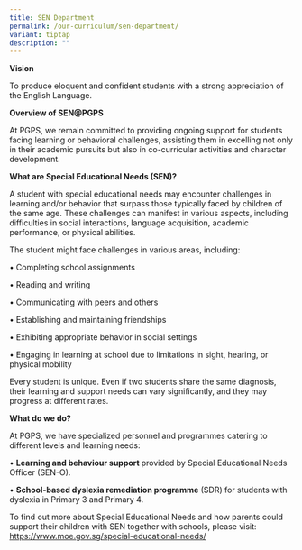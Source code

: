 ```yaml
---
title: SEN Department
permalink: /our-curriculum/sen-department/
variant: tiptap
description: ""
---
```

<p><strong>Vision</strong></p><p>To produce eloquent and confident students with a strong appreciation of the English Language.</p><p><strong>Overview of SEN@PGPS</strong></p><p>At PGPS, we remain committed to providing ongoing support for students facing learning or behavioral challenges, assisting them in excelling not only in their academic pursuits but also in co-curricular activities and character development.</p><p><strong>What are Special Educational Needs (SEN)?</strong></p><p>A student with special educational needs may encounter challenges in learning and/or behavior that surpass those typically faced by children of the same age. These challenges can manifest in various aspects, including difficulties in social interactions, language acquisition, academic performance, or physical abilities.</p><p>The student might face challenges in various areas, including:</p><p>• Completing school assignments</p><p>• Reading and writing</p><p>• Communicating with peers and others</p><p>• Establishing and maintaining friendships</p><p>• Exhibiting appropriate behavior in social settings</p><p>• Engaging in learning at school due to limitations in sight, hearing, or physical mobility</p><p>Every student is unique. Even if two students share the same diagnosis, their learning and support needs can vary significantly, and they may progress at different rates.</p><p><strong>What do we do?</strong></p><p>At PGPS, we have specialized personnel and programmes catering to different levels and learning needs:</p><p>• <strong>Learning and behaviour support </strong>provided by Special Educational Needs Officer (SEN-O).</p><p>• <strong>School-based dyslexia remediation programme</strong> (SDR) for students with dyslexia in Primary 3 and Primary 4.</p><p>To find out more about Special Educational Needs and how parents could support their children with SEN together with schools, please visit: <a href="https://www.moe.gov.sg/special-educational-needs/" rel="noopener noreferrer nofollow" target="_blank">https://www.moe.gov.sg/special-educational-needs/</a></p><p></p>